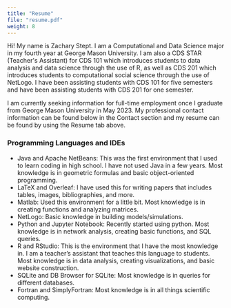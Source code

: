 ```yaml
---
title: "Resume"
file: "resume.pdf"
weight: 8
---
```


Hi! My name is Zachary Stept. I am a Computational and Data Science major in my fourth year at George Mason University. I am also a CDS STAR (Teacher's Assistant) for CDS 101 which introduces students to data analysis and data science through the use of R, as well as CDS 201 which introduces students to computational social science through the use of NetLogo. I have been assisting students with CDS 101 for five semesters and have been assisting students with CDS 201 for one semester.

I am currently seeking information for full-time employment once I graduate from George Mason University in May 2023. My professional contact information can be found below in the Contact section and my resume can be found by using the Resume tab above.

### Programming Languages and IDEs

* Java and Apache NetBeans: This was the first environment that I used to learn coding in high school. I have not used Java in a few years. Most knowledge is in geometric formulas and basic object-oriented programming.
* LaTeX and Overleaf: I have used this for writing papers that includes tables, images, bibliographies, and more.
* Matlab: Used this environment for a little bit. Most knowledge is in creating functions and analyzing matrices.
* NetLogo: Basic knowledge in building models/simulations.
* Python and Jupyter Notebook: Recently started using python. Most knowledge is in network analysis, creating basic functions, and SQL queries.
* R and RStudio: This is the environment that I have the most knowledge in. I am a teacher’s assistant that teaches this language to students. Most knowledge is in data analysis, creating visualizations, and basic website construction.
* SQLite and DB Browser for SQLite: Most knowledge is in queries for different databases.
* Fortran and SimplyFortran: Most knowledge is in all things scientific computing.